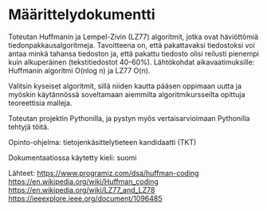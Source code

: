# Määrittelydokumentti

Toteutan Huffmanin ja Lempel-Zivin (LZ77) algoritmit, jotka ovat häviöttömiä tiedonpakkausalgoritmeja. Tavoitteena on, että pakattavaksi tiedostoksi voi antaa minkä tahansa tiedoston ja, että pakattu tiedosto olisi reilusti pienempi kuin alkuperäinen (tekstitiedostot 40-60%).
Lähtökohdat aikavaatimuksille: Huffmanin algoritmi O(nlog n) ja LZ77 O(n).

Valitsin kyseiset algoritmit, sillä niiden kautta pääsen oppimaan uutta ja myöskin käytännössä soveltamaan aiemmilta algoritmikursseilta opittuja teoreettisia malleja.

Toteutan projektin Pythonilla, ja pystyn myös vertaisarvioimaan Pythonilla tehtyjä töitä.

Opinto-ohjelma: tietojenkäsittelytieteen kandidaatti (TKT)

Dokumentaatiossa käytetty kieli: suomi

Lähteet:
https://www.programiz.com/dsa/huffman-coding 
https://en.wikipedia.org/wiki/Huffman_coding 
https://en.wikipedia.org/wiki/LZ77_and_LZ78 
https://ieeexplore.ieee.org/document/1096485
